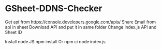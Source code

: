 # GSheet-DDNS-Checker

Get api from https://console.developers.google.com/apis/
Share Email from api in sheet
Download API and put it in same folder
Change index.js API and Sheet ID

Install node.JS
npm install Or npm ci
node index.js
